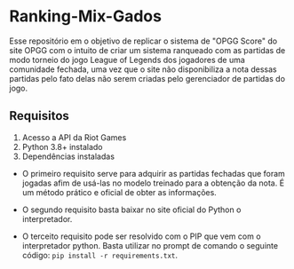 # Ranking-Mix-Gados

Esse repositório em o objetivo de replicar o sistema de "OPGG Score" do site OPGG com o intuito de criar um sistema ranqueado com as partidas de modo torneio do jogo League of Legends dos jogadores de uma comunidade fechada, uma vez que o site não disponibiliza a nota dessas partidas pelo fato delas não serem criadas pelo gerenciador de partidas do jogo.

## Requisitos
1. Acesso a API da Riot Games
2. Python 3.8+ instalado
3. Dependências instaladas

* O primeiro requisito serve para adquirir as partidas fechadas que foram jogadas afim de usá-las no modelo treinado para a obtenção da nota. É um método prático e oficial de obter as informações.

* O segundo requisito basta baixar no site oficial do Python o interpretador.

* O terceito requisito pode ser resolvido com o PIP que vem com o interpretador python. Basta utilizar no prompt de comando o seguinte código: `pip install -r requirements.txt`.

